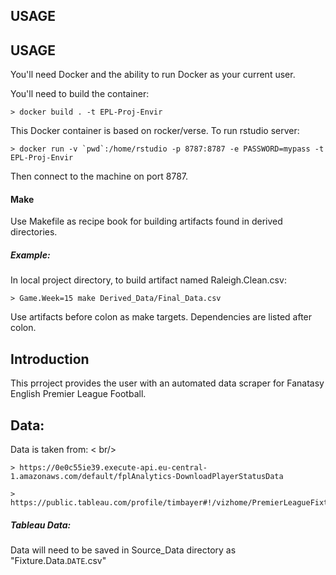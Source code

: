 USAGE
-----

USAGE
-----
You'll need Docker and the ability to run Docker as your current user.

You'll need to build the container:

    > docker build . -t EPL-Proj-Envir

This Docker container is based on rocker/verse. To run rstudio server:

    > docker run -v `pwd`:/home/rstudio -p 8787:8787 -e PASSWORD=mypass -t EPL-Proj-Envir
      
Then connect to the machine on port 8787.

#### Make
Use Makefile as recipe book for building artifacts found in derived directories. 

##### Example:
In local project directory, to build artifact named Raleigh.Clean.csv:

    > Game.Week=15 make Derived_Data/Final_Data.csv
    
Use artifacts before colon as make targets. Dependencies are listed after colon. 

Introduction
------------

This prroject provides the user with an automated data scraper for Fanatasy English Premier League Football. 

## Data:

Data is taken from: < br/>

    > https://0e0c55ie39.execute-api.eu-central-1.amazonaws.com/default/fplAnalytics-DownloadPlayerStatusData
    
    > https://public.tableau.com/profile/timbayer#!/vizhome/PremierLeagueFixtures2021/PLFixtures
    
##### Tableau Data:

Data will need to be saved in Source_Data directory as "Fixture.Data.`DATE`.csv"


